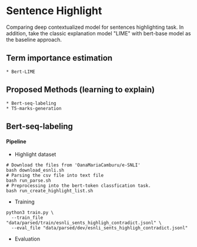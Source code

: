 # Sentence Highlight
Comparing deep contextualized model for sentences highlighting task. 
In addition, take the classic explanation model "LIME" with bert-base model as the baseline approach.

## Term importance estimation
    * Bert-LIME

## Proposed Methods (learning to explain)
    * Bert-seq-labeling
    * T5-marks-generation
## Bert-seq-labeling
#### Pipeline
- Highlight dataset
```
# Download the files from 'OanaMariaCamburu/e-SNLI'
bash download_esnli.sh
# Parsing the csv file into text file
bash run_parse.sh
# Preprocessing into the bert-token classfication task.
bash run_create_highlight_list.sh
```
- Training
```
python3 train.py \
  --train_file "data/parsed/train/esnli_sents_highligh_contradict.jsonl" \
  --eval_file "data/parsed/dev/esnli_sents_highligh_contradict.jsonl"
```
- Evaluation
